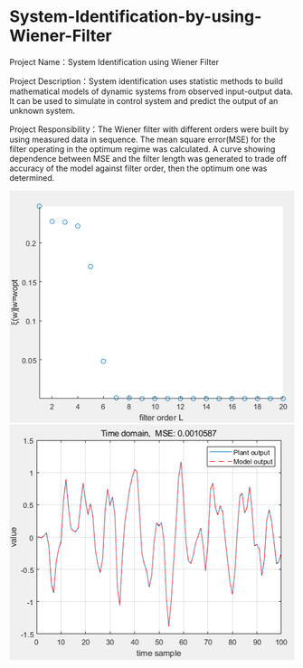# System-Identification-by-using-Wiener-Filter

Project Name：System Identification using Wiener Filter

Project Description：System identification uses statistic methods to build mathematical models of dynamic systems from observed input-output data. It can be used to simulate in control system and predict the output of an unknown system.

Project Responsibility：The Wiener filter with different orders were built by using measured data in sequence. The mean square error(MSE) for the filter operating in the optimum regime was calculated. A curve showing dependence between MSE and the filter length was generated to trade off accuracy of the model against filter order, then the optimum one was determined.



![image](https://github.com/jyl957/System-Identification-by-using-Wiener-Filter/blob/main/filter_order.PNG)
![image](https://github.com/jyl957/System-Identification-by-using-Wiener-Filter/blob/main/MSE.PNG)

